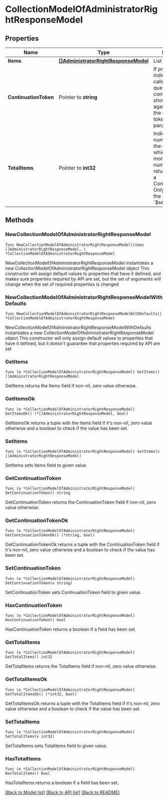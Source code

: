 # CollectionModelOfAdministratorRightResponseModel

## Properties

Name | Type | Description | Notes
------------ | ------------- | ------------- | -------------
**Items** | [**[]AdministratorRightResponseModel**](AdministratorRightResponseModel.md) | List of items. | 
**ContinuationToken** | Pointer to **string** | If present, indicates to the caller that the query was not complete, and they should call the API again specifying the continuation token as a query parameter. | [optional] 
**TotalItems** | Pointer to **int32** | Indicates the total number of items in the collection, which may be more than the number of Items returned, if there is a ContinuationToken.  Only returned in the response to &#x60;$search&#x60; APIs. | [optional] 

## Methods

### NewCollectionModelOfAdministratorRightResponseModel

`func NewCollectionModelOfAdministratorRightResponseModel(items []AdministratorRightResponseModel, ) *CollectionModelOfAdministratorRightResponseModel`

NewCollectionModelOfAdministratorRightResponseModel instantiates a new CollectionModelOfAdministratorRightResponseModel object
This constructor will assign default values to properties that have it defined,
and makes sure properties required by API are set, but the set of arguments
will change when the set of required properties is changed

### NewCollectionModelOfAdministratorRightResponseModelWithDefaults

`func NewCollectionModelOfAdministratorRightResponseModelWithDefaults() *CollectionModelOfAdministratorRightResponseModel`

NewCollectionModelOfAdministratorRightResponseModelWithDefaults instantiates a new CollectionModelOfAdministratorRightResponseModel object
This constructor will only assign default values to properties that have it defined,
but it doesn't guarantee that properties required by API are set

### GetItems

`func (o *CollectionModelOfAdministratorRightResponseModel) GetItems() []AdministratorRightResponseModel`

GetItems returns the Items field if non-nil, zero value otherwise.

### GetItemsOk

`func (o *CollectionModelOfAdministratorRightResponseModel) GetItemsOk() (*[]AdministratorRightResponseModel, bool)`

GetItemsOk returns a tuple with the Items field if it's non-nil, zero value otherwise
and a boolean to check if the value has been set.

### SetItems

`func (o *CollectionModelOfAdministratorRightResponseModel) SetItems(v []AdministratorRightResponseModel)`

SetItems sets Items field to given value.


### GetContinuationToken

`func (o *CollectionModelOfAdministratorRightResponseModel) GetContinuationToken() string`

GetContinuationToken returns the ContinuationToken field if non-nil, zero value otherwise.

### GetContinuationTokenOk

`func (o *CollectionModelOfAdministratorRightResponseModel) GetContinuationTokenOk() (*string, bool)`

GetContinuationTokenOk returns a tuple with the ContinuationToken field if it's non-nil, zero value otherwise
and a boolean to check if the value has been set.

### SetContinuationToken

`func (o *CollectionModelOfAdministratorRightResponseModel) SetContinuationToken(v string)`

SetContinuationToken sets ContinuationToken field to given value.

### HasContinuationToken

`func (o *CollectionModelOfAdministratorRightResponseModel) HasContinuationToken() bool`

HasContinuationToken returns a boolean if a field has been set.

### GetTotalItems

`func (o *CollectionModelOfAdministratorRightResponseModel) GetTotalItems() int32`

GetTotalItems returns the TotalItems field if non-nil, zero value otherwise.

### GetTotalItemsOk

`func (o *CollectionModelOfAdministratorRightResponseModel) GetTotalItemsOk() (*int32, bool)`

GetTotalItemsOk returns a tuple with the TotalItems field if it's non-nil, zero value otherwise
and a boolean to check if the value has been set.

### SetTotalItems

`func (o *CollectionModelOfAdministratorRightResponseModel) SetTotalItems(v int32)`

SetTotalItems sets TotalItems field to given value.

### HasTotalItems

`func (o *CollectionModelOfAdministratorRightResponseModel) HasTotalItems() bool`

HasTotalItems returns a boolean if a field has been set.


[[Back to Model list]](../README.md#documentation-for-models) [[Back to API list]](../README.md#documentation-for-api-endpoints) [[Back to README]](../README.md)


